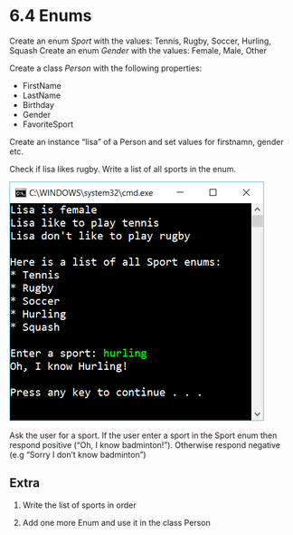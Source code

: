 ﻿# 6.4 Enums

Create an enum *Sport* with the values: Tennis, Rugby, Soccer, Hurling, Squash
Create an enum *Gender* with the values: Female, Male, Other

Create a class *Person* with the following properties:

- FirstName
- LastName
- Birthday
- Gender
- FavoriteSport

Create an instance “lisa” of a Person and set values for firstnamn, gender etc.

Check if lisa likes rugby. 
Write a list of all sports in the enum.

![24](Images/24.png)

Ask the user for a sport. If the user enter a sport in the Sport enum then respond positive (“Oh, I know badminton!”). Otherwise respond negative (e.g “Sorry I don’t know badminton”) 

## Extra

1. Write the list of sports in order

2. Add one more Enum and use it in the class Person

